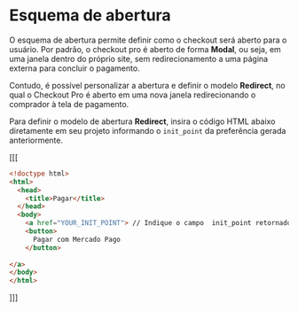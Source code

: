 # Esquema de abertura

O esquema de abertura permite definir como o checkout será aberto para o usuário. Por padrão, o checkout pro é aberto de forma **Modal**, ou seja,  em uma janela dentro do próprio site, sem redirecionamento a uma página externa para concluir o pagamento.

Contudo, é possível personalizar a abertura e definir o modelo **Redirect**, no qual o Checkout Pro é aberto em uma nova janela redirecionando o comprador à tela de pagamento. 

Para definir o modelo de abertura **Redirect**, insira o código HTML abaixo diretamente em seu projeto informando o `init_point` da preferência gerada anteriormente.

[[[
```html
<!doctype html>
<html>
  <head>
    <title>Pagar</title>
  </head>
  <body>
    <a href="YOUR_INIT_POINT"> // Indique o campo  init_point retornado na criação da preferência
    <button>
      Pagar com Mercado Pago
    </button>
    
</a>
</body>
</html>
```
]]]